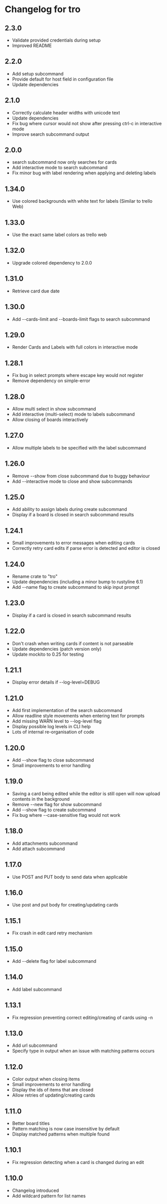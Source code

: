 Changelog for tro
=================

2.3.0
-----
* Validate provided credentials during setup
* Improved README

2.2.0
-----
* Add setup subcommand
* Provide default for host field in configuration file
* Update dependencies

2.1.0
-----
* Correctly calculate header widths with unicode text
* Update dependencies
* Fix bug where cursor would not show after pressing ctrl-c in interactive mode
* Improve search subcommand output

2.0.0
-----
* search subcommand now only searches for cards
* Add interactive mode to search subcommand
* Fix minor bug with label rendering when applying and deleting labels

1.34.0
------
* Use colored backgrounds with white text for labels (Similar to trello Web)

1.33.0
------
* Use the exact same label colors as trello web

1.32.0
------
* Upgrade colored dependency to 2.0.0

1.31.0
------
* Retrieve card due date

1.30.0
------
* Add --cards-limit and --boards-limit flags to search subcommand

1.29.0
------
* Render Cards and Labels with full colors in interactive mode

1.28.1
------
* Fix bug in select prompts where escape key would not register
* Remove dependency on simple-error

1.28.0
------
* Allow multi select in show subcommand
* Add interactive (multi-select) mode to labels subcommand
* Allow closing of boards interactively

1.27.0
------
* Allow multiple labels to be specified with the label subcommand

1.26.0
------
* Remove --show from close subcommand due to buggy behaviour
* Add --interactive mode to close and show subcommands

1.25.0
------
* Add ability to assign labels during create subcommand
* Display if a board is closed in search subcommand results

1.24.1
------
* Small improvements to error messages when editing cards
* Correctly retry card edits if parse error is detected and editor is closed

1.24.0
------
* Rename crate to "tro"
* Update dependencies (including a minor bump to rustyline 6.1)
* Add --name flag to create subcommand to skip input prompt

1.23.0
------
* Display if a card is closed in search subcommand results

1.22.0
------
* Don't crash when writing cards if content is not parseable
* Update dependencies (patch version only)
* Update mockito to 0.25 for testing

1.21.1
------
* Display error details if --log-level=DEBUG

1.21.0
------
* Add first implementation of the search subcommand
* Allow readline style movements when entering text for prompts
* Add missing WARN level to --log-level flag
* Display possible log levels in CLI help
* Lots of internal re-organisation of code

1.20.0
------
* Add --show flag to close subcommand
* Small improvements to error handling

1.19.0
------
* Saving a card being edited while the editor is still open will now upload contents in the background
* Remove --new flag for show subcommand
* Add --show flag to create subcommand
* Fix bug where --case-sensitive flag would not work

1.18.0
------
* Add attachments subcommand
* Add attach subcommand

1.17.0
------
* Use POST and PUT body to send data when applicable

1.16.0
------
* Use post and put body for creating/updating cards

1.15.1
------
* Fix crash in edit card retry mechanism

1.15.0
------
* Add --delete flag for label subcommand

1.14.0
------
* Add label subcommand

1.13.1
------
* Fix regression preventing correct editing/creating of cards using -n

1.13.0
------
* Add url subcommand
* Specify type in output when an issue with matching patterns occurs

1.12.0
------
* Color output when closing items
* Small improvements to error handling
* Display the ids of items that are closed
* Allow retries of updating/creating cards

1.11.0
------
* Better board titles
* Pattern matching is now case insensitive by default
* Display matched patterns when multiple found

1.10.1
------
* Fix regression detecting when a card is changed during an edit

1.10.0
-----
* Changelog introduced
* Add wildcard pattern for list names
